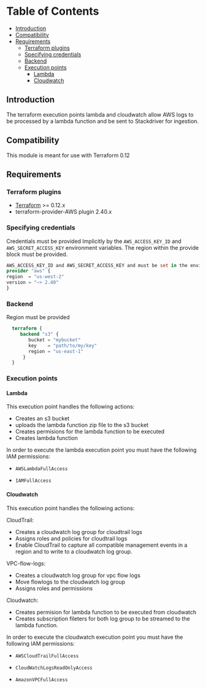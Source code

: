 # Table of Contents
<!-- TOC -->
 * [Introduction](#introduction)
 * [Compatibility](#Compatibility)
 * [Requirements](#Requirements)
    * [Terraform plugins](#Terraform-plugins)
    * [Specifying credentials](#Specifying-credentials)
    * [Backend](#Backend)
    * [Execution points](Execution-points)
         * [Lambda](#Lambda)
         * [Cloudwatch](#Cloudwatch)
               
<!-- TOC -->
## Introduction

The terraform execution points lambda and cloudwatch allow AWS logs to be processed by a lambda function and be sent to Stackdriver for ingestion.

## Compatibility

This module is meant for use with Terraform 0.12

## Requirements

### Terraform plugins
- [Terraform](https://www.terraform.io/downloads.html) >= 0.12.x
- terraform-provider-AWS plugin 2.40.x

### Specifying credentials
   
Credentials must be provided Implicitly by the `AWS_ACCESS_KEY_ID` and `AWS_SECRET_ACCESS_KEY` environment variables.
The region within the provide block must be provided.
   ```terraform
   AWS_ACCESS_KEY_ID and AWS_SECRET_ACCESS_KEY and must be set in the environment before Terraform is run.
   provider "aws" {
   region  = "us-west-2"
   version = "~> 2.40"
   }
```
### Backend
Region must be provided
 ```terraform
   terraform {
      backend "s3" {
         bucket = "mybucket"
         key    = "path/to/my/key"
         region = "us-east-1"
       }
   }
```


### Execution points

#### Lambda

This execution point handles the following actions:
- Creates an s3 bucket
- uploads the lambda function zip file to the s3 bucket
- Creates permisions for the lambda function to be executed
- Creates lambda function

In order to execute the lambda execution point you must have the following IAM permissions:

- `AWSLambdaFullAccess`

- `IAMFullAccess`

#### Cloudwatch
This execution point handles the following actions:

CloudTrail:
- Creates a cloudwatch log group for cloudtrail logs
- Assigns roles and policies for cloudtrail logs
- Enable CloudTrail to capture all compatible management events in a region and to write to a cloudwatch log group.

VPC-flow-logs:
- Creates a cloudwatch log group for vpc flow logs
- Move flowlogs to the cloudwatch log group
- Assigns roles and permissions 

Cloudwatch:
- Creates permision for lambda function to be executed from cloudwatch
- Creates subscription fileters for both log group to be streamed to the lambda function.

In order to execute the cloudwatch execution point you must have the following IAM permissions:

- `AWSCloudTrailFullAccess`

- `CloudWatchLogsReadOnlyAccess`

- `AmazonVPCFullAccess`
